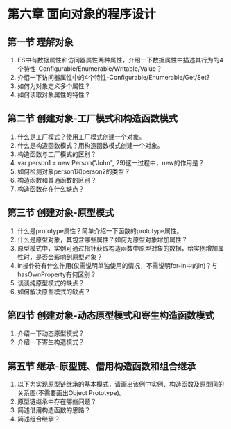 # 第六章 面向对象的程序设计

## 第一节 理解对象
  1. ES中有数据属性和访问器属性两种属性，介绍一下数据属性中描述其行为的4个特性-Configurable/Enumerable/Writable/Value？  
  2. 介绍一下访问器属性中的4个特性-Configurable/Enumerable/Get/Set?  
  3. 如何为对象定义多个属性？  
  4. 如何读取对象属性的特性？  
  
## 第二节 创建对象-工厂模式和构造函数模式
  1. 什么是工厂模式？使用工厂模式创建一个对象。  
  2. 什么是构造函数模式？用构造函数模式创建一个对象。  
  3. 构造函数与工厂模式的区别？      
  4. var person1 = new Person("John", 29)这一过程中，new的作用是？      
  5. 如何检测对象person1和person2的类型？  
  6. 构造函数和普通函数的区别？
  7. 构造函数存在什么缺点？  
  
## 第三节 创建对象-原型模式
  1. 什么是prototype属性？简单介绍一下函数的prototype属性。  
  2. 什么是原型对象，其包含哪些属性？如何为原型对象增加属性？  
  3. 原型模式中，实例可通过指针获取构造函数中原型对象的数据，给实例增加属性时，是否会影响到原型对象？  
  4. in操作符有什么作用(仅需说明单独使用的情况，不需说明for-in中的in)？与hasOwnProperty有何区别？  
  5. 谈谈纯原型模式的缺点？  
  6. 如何解决原型模式的缺点？  

## 第四节 创建对象-动态原型模式和寄生构造函数模式
  1. 介绍一下动态原型模式？  
  2. 介绍一下寄生构造模式？  
  
## 第五节 继承-原型链、借用构造函数和组合继承
  1. 以下为实现原型链继承的基本模式，请画出该例中实例、构造函数及原型间的关系图(不需要画出Object Prototype)。  
  2. 原型链继承中存在哪些问题？  
  3. 简述借用构造函数的思路？  
  4. 简述组合继承？  
